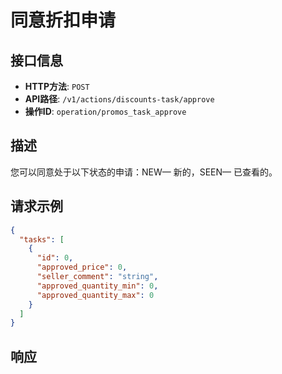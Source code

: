 # 同意折扣申请

## 接口信息

- **HTTP方法**: `POST`
- **API路径**: `/v1/actions/discounts-task/approve`
- **操作ID**: `operation/promos_task_approve`

## 描述

您可以同意处于以下状态的申请：NEW— 新的，SEEN— 已查看的。

## 请求示例

```json
{
  "tasks": [
    {
      "id": 0,
      "approved_price": 0,
      "seller_comment": "string",
      "approved_quantity_min": 0,
      "approved_quantity_max": 0
    }
  ]
}
```

## 响应
